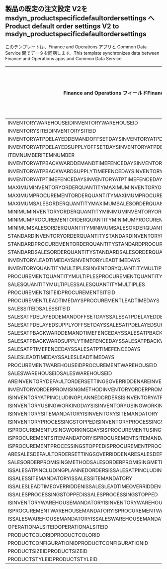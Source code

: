 ## <a name="product-default-order-settings-v2-to-msdyn_productspecificdefaultordersettings"></a><span data-ttu-id="792e4-101">製品の既定の注文設定 V2を msdyn_productspecificdefaultordersettings へ</span><span class="sxs-lookup"><span data-stu-id="792e4-101">Product default order settings V2 to msdyn_productspecificdefaultordersettings</span></span>

<span data-ttu-id="792e4-102">このテンプレートは、Finance and Operations アプリと Common Data Service 間でデータを同期します。</span><span class="sxs-lookup"><span data-stu-id="792e4-102">This template synchronizes data between Finance and Operations apps and Common Data Service.</span></span>

<span data-ttu-id="792e4-103">Finance and Operations フィールド</span><span class="sxs-lookup"><span data-stu-id="792e4-103">Finance and Operations field</span></span> | <span data-ttu-id="792e4-104">タイプのマッピング</span><span class="sxs-lookup"><span data-stu-id="792e4-104">Map type</span></span> | <span data-ttu-id="792e4-105">その他の Dynamics 365 フィールド</span><span class="sxs-lookup"><span data-stu-id="792e4-105">Other Dynamics 365 field</span></span> | <span data-ttu-id="792e4-106">既定値</span><span class="sxs-lookup"><span data-stu-id="792e4-106">Default value</span></span>
---|---|---|---
<span data-ttu-id="792e4-107">INVENTORYWAREHOUSEID</span><span class="sxs-lookup"><span data-stu-id="792e4-107">INVENTORYWAREHOUSEID</span></span> | = | <span data-ttu-id="792e4-108">msdyn_inventorywarehouse.msdyn_warehouseidentifier</span><span class="sxs-lookup"><span data-stu-id="792e4-108">msdyn_inventorywarehouse.msdyn_warehouseidentifier</span></span> | 
<span data-ttu-id="792e4-109">INVENTORYSITEID</span><span class="sxs-lookup"><span data-stu-id="792e4-109">INVENTORYSITEID</span></span> | = | <span data-ttu-id="792e4-110">msdyn_inventorysite.msdyn_siteid</span><span class="sxs-lookup"><span data-stu-id="792e4-110">msdyn_inventorysite.msdyn_siteid</span></span> | 
<span data-ttu-id="792e4-111">INVENTORYATPDELAYEDDEMANDOFFSETDAYS</span><span class="sxs-lookup"><span data-stu-id="792e4-111">INVENTORYATPDELAYEDDEMANDOFFSETDAYS</span></span> | = | <span data-ttu-id="792e4-112">msdyn_inventoryatpdelayeddemandoffsetdays</span><span class="sxs-lookup"><span data-stu-id="792e4-112">msdyn_inventoryatpdelayeddemandoffsetdays</span></span> | 
<span data-ttu-id="792e4-113">INVENTORYATPDELAYEDSUPPLYOFFSETDAYS</span><span class="sxs-lookup"><span data-stu-id="792e4-113">INVENTORYATPDELAYEDSUPPLYOFFSETDAYS</span></span> | = | <span data-ttu-id="792e4-114">msdyn_inventoryatpdelayedsupplyoffsetdays</span><span class="sxs-lookup"><span data-stu-id="792e4-114">msdyn_inventoryatpdelayedsupplyoffsetdays</span></span> | 
<span data-ttu-id="792e4-115">ITEMNUMBER</span><span class="sxs-lookup"><span data-stu-id="792e4-115">ITEMNUMBER</span></span> | = | <span data-ttu-id="792e4-116">msdyn_itemnumber.msdyn_itemnumber</span><span class="sxs-lookup"><span data-stu-id="792e4-116">msdyn_itemnumber.msdyn_itemnumber</span></span> | 
<span data-ttu-id="792e4-117">INVENTORYATPBACKWARDDEMANDTIMEFENCEDAYS</span><span class="sxs-lookup"><span data-stu-id="792e4-117">INVENTORYATPBACKWARDDEMANDTIMEFENCEDAYS</span></span> | = | <span data-ttu-id="792e4-118">msdyn_inventoryatpbackwarddemandtimefencedays</span><span class="sxs-lookup"><span data-stu-id="792e4-118">msdyn_inventoryatpbackwarddemandtimefencedays</span></span> | 
<span data-ttu-id="792e4-119">INVENTORYATPBACKWARDSUPPLYTIMEFENCEDAYS</span><span class="sxs-lookup"><span data-stu-id="792e4-119">INVENTORYATPBACKWARDSUPPLYTIMEFENCEDAYS</span></span> | = | <span data-ttu-id="792e4-120">msdyn_inventoryatpbackwardsupplytimefencedays</span><span class="sxs-lookup"><span data-stu-id="792e4-120">msdyn_inventoryatpbackwardsupplytimefencedays</span></span> | 
<span data-ttu-id="792e4-121">INVENTORYATPTIMEFENCEDAYS</span><span class="sxs-lookup"><span data-stu-id="792e4-121">INVENTORYATPTIMEFENCEDAYS</span></span> | = | <span data-ttu-id="792e4-122">msdyn_inventoryatptimefencedays</span><span class="sxs-lookup"><span data-stu-id="792e4-122">msdyn_inventoryatptimefencedays</span></span> | 
<span data-ttu-id="792e4-123">MAXIMUMINVENTORYORDERQUANTITY</span><span class="sxs-lookup"><span data-stu-id="792e4-123">MAXIMUMINVENTORYORDERQUANTITY</span></span> | = | <span data-ttu-id="792e4-124">msdyn_maximuminventoryorderquantity</span><span class="sxs-lookup"><span data-stu-id="792e4-124">msdyn_maximuminventoryorderquantity</span></span> | 
<span data-ttu-id="792e4-125">MAXIMUMPROCUREMENTORDERQUANTITY</span><span class="sxs-lookup"><span data-stu-id="792e4-125">MAXIMUMPROCUREMENTORDERQUANTITY</span></span> | = | <span data-ttu-id="792e4-126">msdyn_maximumprocurementorderquantity</span><span class="sxs-lookup"><span data-stu-id="792e4-126">msdyn_maximumprocurementorderquantity</span></span> | 
<span data-ttu-id="792e4-127">MAXIMUMSALESORDERQUANTITY</span><span class="sxs-lookup"><span data-stu-id="792e4-127">MAXIMUMSALESORDERQUANTITY</span></span> | = | <span data-ttu-id="792e4-128">msdyn_maximumsalesorderquantity</span><span class="sxs-lookup"><span data-stu-id="792e4-128">msdyn_maximumsalesorderquantity</span></span> | 
<span data-ttu-id="792e4-129">MINIMUMINVENTORYORDERQUANTITY</span><span class="sxs-lookup"><span data-stu-id="792e4-129">MINIMUMINVENTORYORDERQUANTITY</span></span> | = | <span data-ttu-id="792e4-130">msdyn_minimuminventoryorderquantity</span><span class="sxs-lookup"><span data-stu-id="792e4-130">msdyn_minimuminventoryorderquantity</span></span> | 
<span data-ttu-id="792e4-131">MINIMUMPROCUREMENTORDERQUANTITY</span><span class="sxs-lookup"><span data-stu-id="792e4-131">MINIMUMPROCUREMENTORDERQUANTITY</span></span> | = | <span data-ttu-id="792e4-132">msdyn_minimumprocurementorderquantity</span><span class="sxs-lookup"><span data-stu-id="792e4-132">msdyn_minimumprocurementorderquantity</span></span> | 
<span data-ttu-id="792e4-133">MINIMUMSALESORDERQUANTITY</span><span class="sxs-lookup"><span data-stu-id="792e4-133">MINIMUMSALESORDERQUANTITY</span></span> | = | <span data-ttu-id="792e4-134">msdyn_minimumsalesorderquantity</span><span class="sxs-lookup"><span data-stu-id="792e4-134">msdyn_minimumsalesorderquantity</span></span> | 
<span data-ttu-id="792e4-135">STANDARDINVENTORYORDERQUANTITY</span><span class="sxs-lookup"><span data-stu-id="792e4-135">STANDARDINVENTORYORDERQUANTITY</span></span> | = | <span data-ttu-id="792e4-136">msdyn_standardinventoryorderquantity</span><span class="sxs-lookup"><span data-stu-id="792e4-136">msdyn_standardinventoryorderquantity</span></span> | 
<span data-ttu-id="792e4-137">STANDARDPROCUREMENTORDERQUANTITY</span><span class="sxs-lookup"><span data-stu-id="792e4-137">STANDARDPROCUREMENTORDERQUANTITY</span></span> | = | <span data-ttu-id="792e4-138">msdyn_standardprocurementorderquantity</span><span class="sxs-lookup"><span data-stu-id="792e4-138">msdyn_standardprocurementorderquantity</span></span> | 
<span data-ttu-id="792e4-139">STANDARDSALESORDERQUANTITY</span><span class="sxs-lookup"><span data-stu-id="792e4-139">STANDARDSALESORDERQUANTITY</span></span> | = | <span data-ttu-id="792e4-140">msdyn_standardsalesorderquantity</span><span class="sxs-lookup"><span data-stu-id="792e4-140">msdyn_standardsalesorderquantity</span></span> | 
<span data-ttu-id="792e4-141">INVENTORYLEADTIMEDAYS</span><span class="sxs-lookup"><span data-stu-id="792e4-141">INVENTORYLEADTIMEDAYS</span></span> | = | <span data-ttu-id="792e4-142">msdyn_inventoryleadtimedays</span><span class="sxs-lookup"><span data-stu-id="792e4-142">msdyn_inventoryleadtimedays</span></span> | 
<span data-ttu-id="792e4-143">INVENTORYQUANTITYMULTIPLES</span><span class="sxs-lookup"><span data-stu-id="792e4-143">INVENTORYQUANTITYMULTIPLES</span></span> | = | <span data-ttu-id="792e4-144">msdyn_inventoryquantitymultiples</span><span class="sxs-lookup"><span data-stu-id="792e4-144">msdyn_inventoryquantitymultiples</span></span> | 
<span data-ttu-id="792e4-145">PROCUREMENTQUANTITYMULTIPLES</span><span class="sxs-lookup"><span data-stu-id="792e4-145">PROCUREMENTQUANTITYMULTIPLES</span></span> | = | <span data-ttu-id="792e4-146">msdyn_procurementquantitymultiples</span><span class="sxs-lookup"><span data-stu-id="792e4-146">msdyn_procurementquantitymultiples</span></span> | 
<span data-ttu-id="792e4-147">SALESQUANTITYMULTIPLES</span><span class="sxs-lookup"><span data-stu-id="792e4-147">SALESQUANTITYMULTIPLES</span></span> | = | <span data-ttu-id="792e4-148">msdyn_salesquantitymultiples</span><span class="sxs-lookup"><span data-stu-id="792e4-148">msdyn_salesquantitymultiples</span></span> | 
<span data-ttu-id="792e4-149">PROCUREMENTSITEID</span><span class="sxs-lookup"><span data-stu-id="792e4-149">PROCUREMENTSITEID</span></span> | = | <span data-ttu-id="792e4-150">msdyn_procurementsite.msdyn_siteid</span><span class="sxs-lookup"><span data-stu-id="792e4-150">msdyn_procurementsite.msdyn_siteid</span></span> | 
<span data-ttu-id="792e4-151">PROCUREMENTLEADTIMEDAYS</span><span class="sxs-lookup"><span data-stu-id="792e4-151">PROCUREMENTLEADTIMEDAYS</span></span> | = | <span data-ttu-id="792e4-152">msdyn_procurementleadtimedays</span><span class="sxs-lookup"><span data-stu-id="792e4-152">msdyn_procurementleadtimedays</span></span> | 
<span data-ttu-id="792e4-153">SALESSITEID</span><span class="sxs-lookup"><span data-stu-id="792e4-153">SALESSITEID</span></span> | = | <span data-ttu-id="792e4-154">msdyn_salessite.msdyn_siteid</span><span class="sxs-lookup"><span data-stu-id="792e4-154">msdyn_salessite.msdyn_siteid</span></span> | 
<span data-ttu-id="792e4-155">SALESATPDELAYEDDEMANDOFFSETDAYS</span><span class="sxs-lookup"><span data-stu-id="792e4-155">SALESATPDELAYEDDEMANDOFFSETDAYS</span></span> | = | <span data-ttu-id="792e4-156">msdyn_salesatpdelayeddemandoffsetdays</span><span class="sxs-lookup"><span data-stu-id="792e4-156">msdyn_salesatpdelayeddemandoffsetdays</span></span> | 
<span data-ttu-id="792e4-157">SALESATPDELAYEDSUPPLYOFFSETDAYS</span><span class="sxs-lookup"><span data-stu-id="792e4-157">SALESATPDELAYEDSUPPLYOFFSETDAYS</span></span> | = | <span data-ttu-id="792e4-158">msdyn_salesatpdelayedsupplyoffsetdays</span><span class="sxs-lookup"><span data-stu-id="792e4-158">msdyn_salesatpdelayedsupplyoffsetdays</span></span> | 
<span data-ttu-id="792e4-159">SALESATPBACKWARDDEMANDTIMEFENCEDAYS</span><span class="sxs-lookup"><span data-stu-id="792e4-159">SALESATPBACKWARDDEMANDTIMEFENCEDAYS</span></span> | = | <span data-ttu-id="792e4-160">msdyn_salesatpbackwarddemandtimefencedays</span><span class="sxs-lookup"><span data-stu-id="792e4-160">msdyn_salesatpbackwarddemandtimefencedays</span></span> | 
<span data-ttu-id="792e4-161">SALESATPBACKWARDSUPPLYTIMEFENCEDAYS</span><span class="sxs-lookup"><span data-stu-id="792e4-161">SALESATPBACKWARDSUPPLYTIMEFENCEDAYS</span></span> | = | <span data-ttu-id="792e4-162">msdyn_salesatpbackwardsupplytimefencedays</span><span class="sxs-lookup"><span data-stu-id="792e4-162">msdyn_salesatpbackwardsupplytimefencedays</span></span> | 
<span data-ttu-id="792e4-163">SALESATPTIMEFENCEDAYS</span><span class="sxs-lookup"><span data-stu-id="792e4-163">SALESATPTIMEFENCEDAYS</span></span> | = | <span data-ttu-id="792e4-164">msdyn_salesatptimefencedays</span><span class="sxs-lookup"><span data-stu-id="792e4-164">msdyn_salesatptimefencedays</span></span> | 
<span data-ttu-id="792e4-165">SALESLEADTIMEDAYS</span><span class="sxs-lookup"><span data-stu-id="792e4-165">SALESLEADTIMEDAYS</span></span> | = | <span data-ttu-id="792e4-166">msdyn_salesleadtimedays</span><span class="sxs-lookup"><span data-stu-id="792e4-166">msdyn_salesleadtimedays</span></span> | 
<span data-ttu-id="792e4-167">PROCUREMENTWAREHOUSEID</span><span class="sxs-lookup"><span data-stu-id="792e4-167">PROCUREMENTWAREHOUSEID</span></span> | = | <span data-ttu-id="792e4-168">msdyn_procurementwarehouse.msdyn_warehouseidentifier</span><span class="sxs-lookup"><span data-stu-id="792e4-168">msdyn_procurementwarehouse.msdyn_warehouseidentifier</span></span> | 
<span data-ttu-id="792e4-169">SALESWAREHOUSEID</span><span class="sxs-lookup"><span data-stu-id="792e4-169">SALESWAREHOUSEID</span></span> | = | <span data-ttu-id="792e4-170">msdyn_saleswarehouse.msdyn_warehouseidentifier</span><span class="sxs-lookup"><span data-stu-id="792e4-170">msdyn_saleswarehouse.msdyn_warehouseidentifier</span></span> | 
<span data-ttu-id="792e4-171">AREINVENTORYDEFAULTORDERSETTINGSOVERRIDDEN</span><span class="sxs-lookup"><span data-stu-id="792e4-171">AREINVENTORYDEFAULTORDERSETTINGSOVERRIDDEN</span></span> | >< | <span data-ttu-id="792e4-172">msdyn_areinventoryorderdefaultsoverridden</span><span class="sxs-lookup"><span data-stu-id="792e4-172">msdyn_areinventoryorderdefaultsoverridden</span></span> | 
<span data-ttu-id="792e4-173">INVENTORYORDERPROMISINGMETHOD</span><span class="sxs-lookup"><span data-stu-id="792e4-173">INVENTORYORDERPROMISINGMETHOD</span></span> | >< | <span data-ttu-id="792e4-174">msdyn_inventoryorderpromisingmethod</span><span class="sxs-lookup"><span data-stu-id="792e4-174">msdyn_inventoryorderpromisingmethod</span></span> | 
<span data-ttu-id="792e4-175">ISINVENTORYATPINCLUDINGPLANNEDORDERS</span><span class="sxs-lookup"><span data-stu-id="792e4-175">ISINVENTORYATPINCLUDINGPLANNEDORDERS</span></span> | >< | <span data-ttu-id="792e4-176">msdyn_isinventoryatpincludingplannedorders</span><span class="sxs-lookup"><span data-stu-id="792e4-176">msdyn_isinventoryatpincludingplannedorders</span></span> | 
<span data-ttu-id="792e4-177">ISINVENTORYUSINGWORKINGDAYS</span><span class="sxs-lookup"><span data-stu-id="792e4-177">ISINVENTORYUSINGWORKINGDAYS</span></span> | >< | <span data-ttu-id="792e4-178">msdyn_isinventoryusingworkingdays</span><span class="sxs-lookup"><span data-stu-id="792e4-178">msdyn_isinventoryusingworkingdays</span></span> | 
<span data-ttu-id="792e4-179">ISINVENTORYSITEMANDATORY</span><span class="sxs-lookup"><span data-stu-id="792e4-179">ISINVENTORYSITEMANDATORY</span></span> | >< | <span data-ttu-id="792e4-180">msdyn_isinventorysitemandatory</span><span class="sxs-lookup"><span data-stu-id="792e4-180">msdyn_isinventorysitemandatory</span></span> | 
<span data-ttu-id="792e4-181">ISINVENTORYPROCESSINGSTOPPED</span><span class="sxs-lookup"><span data-stu-id="792e4-181">ISINVENTORYPROCESSINGSTOPPED</span></span> | >< | <span data-ttu-id="792e4-182">msdyn_isinventoryprocessingstopped</span><span class="sxs-lookup"><span data-stu-id="792e4-182">msdyn_isinventoryprocessingstopped</span></span> | 
<span data-ttu-id="792e4-183">ISPROCUREMENTUSINGWORKINGDAYS</span><span class="sxs-lookup"><span data-stu-id="792e4-183">ISPROCUREMENTUSINGWORKINGDAYS</span></span> | >< | <span data-ttu-id="792e4-184">msdyn_isprocurementusingworkingdays</span><span class="sxs-lookup"><span data-stu-id="792e4-184">msdyn_isprocurementusingworkingdays</span></span> | 
<span data-ttu-id="792e4-185">ISPROCUREMENTSITEMANDATORY</span><span class="sxs-lookup"><span data-stu-id="792e4-185">ISPROCUREMENTSITEMANDATORY</span></span> | >< | <span data-ttu-id="792e4-186">msdyn_isprocurementsitemandatory</span><span class="sxs-lookup"><span data-stu-id="792e4-186">msdyn_isprocurementsitemandatory</span></span> | 
<span data-ttu-id="792e4-187">ISPROCUREMENTPROCESSINGSTOPPED</span><span class="sxs-lookup"><span data-stu-id="792e4-187">ISPROCUREMENTPROCESSINGSTOPPED</span></span> | >< | <span data-ttu-id="792e4-188">msdyn_isprocurementprocessingstopped</span><span class="sxs-lookup"><span data-stu-id="792e4-188">msdyn_isprocurementprocessingstopped</span></span> | 
<span data-ttu-id="792e4-189">ARESALESDEFAULTORDERSETTINGSOVERRIDDEN</span><span class="sxs-lookup"><span data-stu-id="792e4-189">ARESALESDEFAULTORDERSETTINGSOVERRIDDEN</span></span> | >< | <span data-ttu-id="792e4-190">msdyn_aresalesorderdefaultsoverridden</span><span class="sxs-lookup"><span data-stu-id="792e4-190">msdyn_aresalesorderdefaultsoverridden</span></span> | 
<span data-ttu-id="792e4-191">SALESORDERPROMISINGMETHOD</span><span class="sxs-lookup"><span data-stu-id="792e4-191">SALESORDERPROMISINGMETHOD</span></span> | >< | <span data-ttu-id="792e4-192">msdyn_salesorderpromisingmethod</span><span class="sxs-lookup"><span data-stu-id="792e4-192">msdyn_salesorderpromisingmethod</span></span> | 
<span data-ttu-id="792e4-193">ISSALESATPINCLUDINGPLANNEDORDERS</span><span class="sxs-lookup"><span data-stu-id="792e4-193">ISSALESATPINCLUDINGPLANNEDORDERS</span></span> | >< | <span data-ttu-id="792e4-194">msdyn_issalesatpincludingplannedorders</span><span class="sxs-lookup"><span data-stu-id="792e4-194">msdyn_issalesatpincludingplannedorders</span></span> | 
<span data-ttu-id="792e4-195">ISSALESSITEMANDATORY</span><span class="sxs-lookup"><span data-stu-id="792e4-195">ISSALESSITEMANDATORY</span></span> | >< | <span data-ttu-id="792e4-196">msdyn_issalessitemandatory</span><span class="sxs-lookup"><span data-stu-id="792e4-196">msdyn_issalessitemandatory</span></span> | 
<span data-ttu-id="792e4-197">ISSALESLEADTIMEOVERRIDDEN</span><span class="sxs-lookup"><span data-stu-id="792e4-197">ISSALESLEADTIMEOVERRIDDEN</span></span> | >< | <span data-ttu-id="792e4-198">msdyn_issalesleadtimeoverridden</span><span class="sxs-lookup"><span data-stu-id="792e4-198">msdyn_issalesleadtimeoverridden</span></span> | 
<span data-ttu-id="792e4-199">ISSALESPROCESSINGSTOPPED</span><span class="sxs-lookup"><span data-stu-id="792e4-199">ISSALESPROCESSINGSTOPPED</span></span> | >< | <span data-ttu-id="792e4-200">msdyn_issalesprocessingstopped</span><span class="sxs-lookup"><span data-stu-id="792e4-200">msdyn_issalesprocessingstopped</span></span> | 
<span data-ttu-id="792e4-201">ISINVENTORYWAREHOUSEMANDATORY</span><span class="sxs-lookup"><span data-stu-id="792e4-201">ISINVENTORYWAREHOUSEMANDATORY</span></span> | >< | <span data-ttu-id="792e4-202">msdyn_isinventorywarehousemandatory</span><span class="sxs-lookup"><span data-stu-id="792e4-202">msdyn_isinventorywarehousemandatory</span></span> | 
<span data-ttu-id="792e4-203">ISPROCUREMENTWAREHOUSEMANDATORY</span><span class="sxs-lookup"><span data-stu-id="792e4-203">ISPROCUREMENTWAREHOUSEMANDATORY</span></span> | >< | <span data-ttu-id="792e4-204">msdyn_isprocurementwarehousemandatory</span><span class="sxs-lookup"><span data-stu-id="792e4-204">msdyn_isprocurementwarehousemandatory</span></span> | 
<span data-ttu-id="792e4-205">ISSALESWAREHOUSEMANDATORY</span><span class="sxs-lookup"><span data-stu-id="792e4-205">ISSALESWAREHOUSEMANDATORY</span></span> | >< | <span data-ttu-id="792e4-206">msdyn_issaleswarehousemandatory</span><span class="sxs-lookup"><span data-stu-id="792e4-206">msdyn_issaleswarehousemandatory</span></span> | 
<span data-ttu-id="792e4-207">OPERATIONALSITEID</span><span class="sxs-lookup"><span data-stu-id="792e4-207">OPERATIONALSITEID</span></span> | = | <span data-ttu-id="792e4-208">msdyn_operationalsite.msdyn_siteid</span><span class="sxs-lookup"><span data-stu-id="792e4-208">msdyn_operationalsite.msdyn_siteid</span></span> | 
<span data-ttu-id="792e4-209">PRODUCTCOLORID</span><span class="sxs-lookup"><span data-stu-id="792e4-209">PRODUCTCOLORID</span></span> | = | <span data-ttu-id="792e4-210">msdyn_productcolor.msdyn_productcolorname</span><span class="sxs-lookup"><span data-stu-id="792e4-210">msdyn_productcolor.msdyn_productcolorname</span></span> | 
<span data-ttu-id="792e4-211">PRODUCTCONFIGURATIONID</span><span class="sxs-lookup"><span data-stu-id="792e4-211">PRODUCTCONFIGURATIONID</span></span> | = | <span data-ttu-id="792e4-212">msdyn_productconfiguration.msdyn_productconfiguration</span><span class="sxs-lookup"><span data-stu-id="792e4-212">msdyn_productconfiguration.msdyn_productconfiguration</span></span> | 
<span data-ttu-id="792e4-213">PRODUCTSIZEID</span><span class="sxs-lookup"><span data-stu-id="792e4-213">PRODUCTSIZEID</span></span> | = | <span data-ttu-id="792e4-214">msdyn_productsize.msdyn_productsize</span><span class="sxs-lookup"><span data-stu-id="792e4-214">msdyn_productsize.msdyn_productsize</span></span> | 
<span data-ttu-id="792e4-215">PRODUCTSTYLEID</span><span class="sxs-lookup"><span data-stu-id="792e4-215">PRODUCTSTYLEID</span></span> | = | <span data-ttu-id="792e4-216">msdyn_productstyle.msdyn_productstyle</span><span class="sxs-lookup"><span data-stu-id="792e4-216">msdyn_productstyle.msdyn_productstyle</span></span> | 

